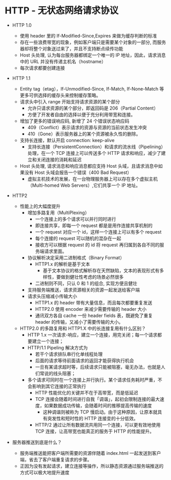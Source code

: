 # HTTP - 无状态网络请求协议

- HTTP 1.0

  - 使用 header 里的 If-Modified-Since,Expires 来做为缓存判断的标准
  - 存在一些浪费带宽的现象，例如客户端只是需要某个对象的一部分, 而服务器却将整个对象送过来了，并且不支持断点续传功能
  - Host 头处理, 认为每台服务器都绑定一个唯一的 IP 地址，因此，请求消息中的 URL 并没有传递主机名（hostname）
  - 每次请求都要创建连接

- HTTP 1.1

  - Entity tag（etag），If-Unmodified-Since, If-Match, If-None-Match 等更多可供选择的缓存头来控制缓存策略。
  - 请求头中引入 range 开始支持请求资源的某个部分
    - 允许只请求资源的某个部分，即返回码是 206（Partial Content）
    - 方便了开发者自由的选择以便于充分利用带宽和连接。
  - 增加了更多的错误响应码, 新增了 24 个错误状态响应码
    - 409（Conflict）表示请求的资源与资源的当前状态发生冲突
    - 410（Gone）表示服务器上的某个资源被永久性的删除。
  - 支持长连接，默认开启 connection: keep-alive
    - 支持长连接（PersistentConnection）和请求的流水线（Pipelining）处理，在一个 TCP 连接上可以传送多个 HTTP 请求和响应，减少了建立和关闭连接的消耗和延迟
  - Host 头处理, 请求消息和响应消息都应支持 Host 头域，且请求消息中如果没有 Host 头域会报告一个错误（400 Bad Request）
    - 虚拟主机技术的发展，在一台物理服务器上可以存在多个虚拟主机（Multi-homed Web Servers）,它们共享一个 IP 地址。

- HTTP2

  - 性能上的大幅度提升
    - 增加多路复用（MultiPlexing）
      - 一个连接上的多个请求可以并行同时进行
      - 即连接共享，即每一个 request 都是是用作连接共享机制的
      - 一个 request 对应一个 id，这样一个连接上可以有多个 request
      - 每个连接的 request 可以随机的混杂在一起
      - 接收方可以根据 request 的 id 将 request 再归属到各自不同的服务端请求里面。
    - 协议解析决定采用二进制格式（Binary Format）
      - HTTP1.x 的解析是基于文本
        - 基于文本协议的格式解析存在天然缺陷，文本的表现形式有多样性，要做到健壮性考虑的场景必然很多
      - 二进制则不同，只认 0 和 1 的组合, 实现方便且健壮
    - 支持服务端推送，请求资源相关的资源一起发送给客户端
    - 请求头压缩减小传输大小
      - HTTP1.x 的 header 带有大量信息，而且每次都要重复发送
      - HTTP2.0 使用 encoder 来减少需要传输的 header 大小
      - 通讯双方各自 cache 一份 header fields 表，既避免了重复 header 的传输，又减小了需要传输的大小。
  - HTTP2.0 的多路复用和 HTTP1.X 中的长连接复用有什么区别？
    - HTTP 1.x 一次请求-响应，建立一个连接，用完关闭；每一个请求都要建立一个连接；
    - HTTP/1.1 Pipeling 解决方式为
      - 若干个请求排队串行化单线程处理
      - 后面的请求等待前面请求的返回才能获得执行机会
      - 一旦有某请求超时等，后续请求只能被阻塞，毫无办法，也就是人们常说的线头阻塞；
    - 多个请求可同时在一个连接上并行执行。某个请求任务耗时严重，不会影响到其它连接的正常执行
      - HTTP 性能优化的关键并不在于高带宽，而是低延迟
      - TCP 连接会随着时间进行自我「调谐」，起初会限制连接的最大速度，如果数据成功传输，会随着时间的推移提高传输的速度
        - 这种调谐则被称为 TCP 慢启动。由于这种原因，让原本就具有突发性和短时性的 HTTP 连接变的十分低效。
      - HTTP/2 通过让所有数据流共用同一个连接，可以更有效地使用 TCP 连接，让高带宽也能真正的服务于 HTTP 的性能提升。

- 服务器推送到底是什么？
  - 服务端推送能把客户端所需要的资源伴随着 index.html 一起发送到客户端，省去了客户端重复请求的步骤。
  - 正因为没有发起请求，建立连接等操作，所以静态资源通过服务端推送的方式可以极大地提升速度
